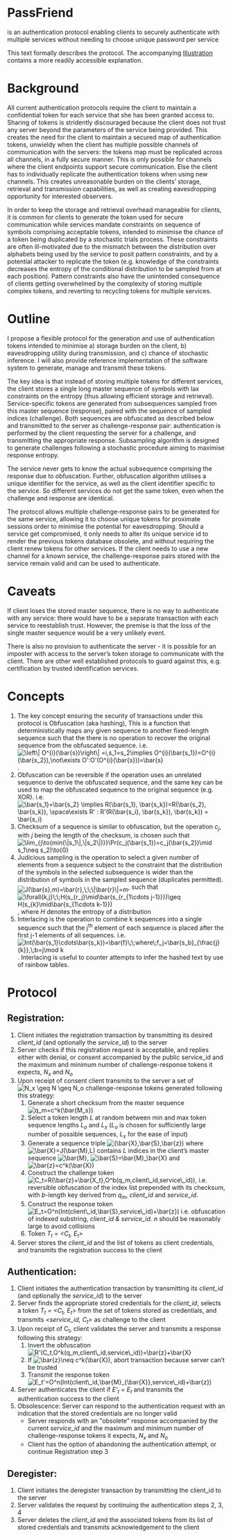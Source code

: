 # PassFriend
is an authentication protocol enabling clients to securely authenticate with multiple services without needing to choose unique password per service

This text formally describes the protocol. The accompanying [Illustration](./Illustration.md) contains a more readily accessible explanation.

# Background
All current authentication protocols require the client to maintain a confidential token for each service that she has been granted access to. Sharing of tokens is stridently discouraged because the client does not trust any server beyond the parameters of the service being provided. This creates the need for the client to maintain a secured map of authentication tokens, unwieldy when the client has multiple possible channels of communication with the servers:  the tokens map must be replicated across all channels, in a fully secure manner. This is only possible for channels where the client endpoints support secure communication. Else the client has to individually replicate the authentication tokens when using new channels. This creates unreasonable burden on the clients’ storage, retrieval and transmission capabilities, as well as creating eavesdropping opportunity for interested observers.

In order to keep the storage and retrieval overhead manageable for clients, it is common for clients to generate the token used for secure communication while services mandate constraints on sequence of symbols comprising acceptable tokens, intended to minimise the chance of a token being duplicated by a stochastic trials process. These constraints are often ill-motivated due to the mismatch between the distribution over alphabets being used by the service to posit pattern constraints, and by a potential attacker to replicate the token (e.g. knowledge of the constraints decreases the entropy of the conditional distribution to be sampled from at each position). Pattern constraints also have the unintended consequence of clients getting overwhelmed by the complexity of storing multiple complex tokens, and reverting to recycling tokens for multiple services. 

# Outline
I propose a flexible protocol for the generation and use of authentication tokens intended to minimise a) storage burden on the client, b) eavesdropping utility during transmission, and c) chance of stochastic inference. I will also provide reference implementation of the software system to generate, manage and transmit these tokens.

The key idea is that instead of storing multiple tokens for different services, the client stores a single long master sequence of symbols with lax constraints on the entropy (thus allowing efficient storage and retrieval). Service-specific tokens are generated from subsequences sampled from this master sequence (response), paired with the sequence of sampled indices (challenge). Both sequences are obfuscated as described below and transmitted to the server as challenge-response pair: authentication is performed by the client requesting the server for a challenge, and transmitting the appropriate response. Subsampling algorithm is designed to generate challenges following a stochastic procedure aiming to maximise response entropy.

The service never gets to know the actual subsequence comprising the response due to obfuscation. Further, obfuscation algorithm utilises a unique identifier for the service, as well as the client identifier specific to the service. So different services do not get the same token, even when the challenge and response are identical. 

The protocol allows multiple challenge-response pairs to be generated for the same service, allowing it to choose unique tokens for proximate sessions order to minimise the potential for eavesdropping. Should a service get compromised, it only needs to alter its unique service id to render the previous tokens database obsolete, and without requiring the client renew tokens for other services. If the client needs to use a new channel for a known service, the challenge-response pairs stored with the service remain valid and can be used to authenticate.

# Caveats
If client loses the stored master sequence, there is no way to authenticate with any service: there would have to be a separate transaction with each service to reestablish trust. However, the premise is that the loss of the single master sequence would be a very unlikely event.

There is also no provision to authenticate the server - it is possible for an imposter with access to the server’s token storage to communicate with the client. There are other well established protocols to guard against this, e.g. certification by trusted identification services.

# Concepts 
1. The key concept ensuring the security of transactions under this protocol is Obfuscation (aka hashing), This is a function that deterministically maps any given sequence to another fixed-length sequence such that the there is no operation to recover the original sequence from the obfuscated sequence.  i.e. <img src="https://latex.codecogs.com/svg.latex?\fn_cm&space;\left\|&space;O^{i}(\bar{s})\right\|&space;=i,s_1=s_2\implies&space;O^{i}(\bar{s_1})=O^{i}(\bar{s_2}),\not\exists&space;O':O'(O^{i}(\bar{s}))=\bar{s}" title="\left\| O^{i}(\bar{s})\right\| =i,s_1=s_2\implies O^{i}(\bar{s_1})=O^{i}(\bar{s_2}),\not\exists O':O'(O^{i}(\bar{s}))=\bar{s}" align="middle"/>. 
2. Obfuscation can be reversible if the operation uses an unrelated sequence to derive the obfuscated sequence, and the same key can be used to map the obfuscated sequence to the original sequence (e.g. XOR). i.e. <img src="https://latex.codecogs.com/svg.latex?\fn_cm&space;\bar{s_1}=\bar{s_2}&space;\implies&space;R(\bar{s_1},&space;\bar{s_k})=R(\bar{s_2},&space;\bar{s_k}),&space;\space\exists&space;R'&space;:&space;R'(R(\bar{s_i},&space;\bar{s_k}),&space;\bar{s_k})&space;=&space;\bar{s_i}" title="\bar{s_1}=\bar{s_2} \implies R(\bar{s_1}, \bar{s_k})=R(\bar{s_2}, \bar{s_k}), \space\exists R' : R'(R(\bar{s_i}, \bar{s_k}), \bar{s_k}) = \bar{s_i}" align="middle"/>
3. Checksum of a sequence is similar to obfuscation, but the operation _c<sub>j</sub>_, with _j_ being the length of the checksum, is chosen such that <img src="https://latex.codecogs.com/svg.latex?\fn_cm&space;\lim_{j\to{min(\|s_1\|,\|s_2\|)}}\Pr(c_j(\bar{s_1})=c_j(\bar{s_2})\mid&space;s_1\neq&space;s_2)\to{0}" title="\lim_{j\to{min(\|s_1\|,\|s_2\|)}}\Pr(c_j(\bar{s_1})=c_j(\bar{s_2})\mid s_1\neq s_2)\to{0}" align="middle"/>
4. Judicious sampling is the operation to select a given number of elements from a sequence subject to the constraint that the distribution of the symbols in the selected subsequence is wider than the distribution of symbols in the sampled sequence  (duplicates permitted). <img src="https://latex.codecogs.com/svg.latex?\fn_cm&space;J(\bar{s},m)=\bar{r},\;\;\|\bar{r}\|=m" title="J(\bar{s},m)=\bar{r},\;\;\|\bar{r}\|=m" align="middle"/>, such that <img src="https://latex.codecogs.com/svg.latex?\fn_cm&space;\forall{k,j}\;\;H(s_{r_j}\mid\bar{s_{r_{1\cdots&space;j-1}}})\geq&space;H(s_{k}\mid\bar{s_{1\cdots&space;k-1}})" title="\forall{k,j}\;\;H(s_{r_j}\mid\bar{s_{r_{1\cdots j-1}}})\geq H(s_{k}\mid\bar{s_{1\cdots k-1}})" align="middle"/>, where _H_ denotes the entropy of a distribution 
5. Interlacing is the operation to combine k sequences into a single sequence such that the j<sup>th</sup> element of each sequence is placed after the first j-1 elements of all sequences. i.e. <img src="https://latex.codecogs.com/svg.latex?\fn_cm&space;Int(\bar{s_1}\cdots\bar{s_k})=\bar{f}\;\;where\;f_j=\bar{s_b}_{\frac{j}{k}},\;b=j\mod&space;k" title="Int(\bar{s_1}\cdots\bar{s_k})=\bar{f}\;\;where\;f_j=\bar{s_b}_{\frac{j}{k}},\;b=j\mod k" align="middle"/>. Interlacing is useful to counter attempts to infer the hashed text by use of rainbow tables.

# Protocol 
## Registration: 
1. Client initiates the registration transaction by transmitting its desired _client_id_ (and optionally the _service_id_) to the server
2. Server checks if this registration request is acceptable, and replies either with denial, or consent accompanied by the public service_id and the maximum and minimum number of challenge-response tokens it expects, _N<sub>x</sub>_ and _N<sub>o</sub>_
3. Upon receipt of consent client transmits to the server a set of <img src="https://latex.codecogs.com/svg.latex?\fn_cm&space;N_x&space;\geq&space;N&space;\geq&space;N_o" title="N_x \geq N \geq N_o"/> challenge-response tokens generated following this strategy:
   1. Generate a short checksum from the master sequence <img src="https://latex.codecogs.com/svg.latex?\fn_cm&space;q_m=c^k(\bar{M})" title="q_m=c^k(\bar{M_s})"/>
   2. Select a token length _L_ at random between min and max token sequence lengths _L<sub>o</sub>_ and _L<sub>x</sub>_ (_L<sub>o</sub>_ is chosen for sufficiently large number of possible sequences, _L<sub>x</sub>_ for the ease of input) 
   3. Generate a sequence triple <img src="https://latex.codecogs.com/svg.latex?\fn_cm&space;(\bar{X},\bar{S},\bar{z})" title="(\bar{X},\bar{S},\bar{z})" /> where <img src="https://latex.codecogs.com/svg.latex?\fn_cm&space;\bar{X}=J(\bar{M},L)" title="\bar{X}=J(\bar{M},L)" /> contains _L_ indices in the client’s master sequence <img src="https://latex.codecogs.com/svg.latex?\fn_cm&space;\bar{M}" title="\bar{M}" />, <img src="https://latex.codecogs.com/svg.latex?\fn_cm&space;\bar{S}=\bar{M}_\bar{X}" title="\bar{S}=\bar{M}_\bar{X}" /> and <img src="https://latex.codecogs.com/svg.latex?\fn_cm&space;\bar{z}=c^k(\bar{X})" title="\bar{z}=c^k(\bar{X})"/>
   4. Construct the challenge token <img src="https://latex.codecogs.com/svg.latex?\fn_cm&space;C_t=R(\bar{z}&plus;\bar{X_t},O^b(q_m,client\_id,service\_id))" title="C_t=R(\bar{z}+\bar{X_t},O^b(q_m,client\_id,service\_id))" />, i.e. reversible obfuscation of the index list prepended with its checksum, with _b_-length key derived from _q<sub>m</sub>_, _client_id_ and _service_id_.
   5. Construct the response token <img src="https://latex.codecogs.com/svg.latex?\fn_cm&space;E_t=O^n(Int(client\_id,\bar{S},service\_id)&plus;\bar{z})" title="E_t=O^n(Int(client\_id,\bar{S},service\_id)+\bar{z})" /> i.e. obfuscation of indexed substring, _client_id & service_id_. _n_ should be reasonably large to avoid collisions
   6. Token _T<sub>t</sub> = &lt;C<sub>t</sub>, E<sub>t</sub>&gt;_
4. Server stores the _client_id_ and the list of tokens as client credentials, and transmits the registration success to the client

## Authentication:
1. Client initiates the authentication transaction by transmitting its _client_id_ (and optionally the _service_id_) to the server
2. Server finds the appropriate stored credentials for the _client_id_, selects a token _T<sub>t</sub> = &lt;C<sub>t</sub>, E<sub>t</sub>&gt;_ from the set of tokens stored as credentials, and transmits _&lt;service_id, C<sub>t</sub>&gt;_ as challenge to the client
3. Upon receipt of C<sub>t</sub>, client validates the server and transmits a response following this strategy:
   1. Invert the obfuscation <img src="https://latex.codecogs.com/svg.latex?\fn_cm&space;R'(C_t,O^k(q_m,client\_id,service\_id))=\bar{z}&plus;\bar{X}" title="R'(C_t,O^k(q_m,client\_id,service\_id))=\bar{z}+\bar{X}" />
   2. If <img src="https://latex.codecogs.com/svg.latex?\fn_cm&space;\bar{z}\neq&space;c^k(\bar{X})" title="\bar{z}\neq c^k(\bar{X})" />, abort transaction because server can’t be trusted
   3. Transmit the response token <img src="https://latex.codecogs.com/svg.latex?\fn_cm&space;E_t'=O^n(Int(client\_id,\bar{M}_{\bar{X}},service\_id)&plus;\bar{z})" title="E_t'=O^n(Int(client\_id,\bar{M}_{\bar{X}},service\_id)+\bar{z})" />
4. Server authenticates the client if _E'<sub>t</sub> = E<sub>t</sub>_ and transmits the authentication success to the client
5. Obsolescence: Server can respond to the authentication request with an indication that the stored credentials are no longer valid
   * Server responds with an "obsolete" response accompanied by the current _service_id_ and the maximum and minimum number of challenge-response tokens it expects, _N<sub>x</sub>_ and _N<sub>o</sub>_
   * Client has the option of abandoning the authentication attempt, or continue Registration step 3

## Deregister:
1. Client initiates the deregister transaction by transmitting the client_id to the server
2. Server validates the request by continuing the authentication steps 2, 3, 4
3. Server deletes the _client_id_ and the associated tokens from its list of stored credentials and transmits acknowledgement to the client
